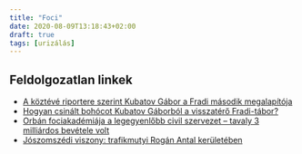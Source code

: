 ```yaml
---
title: "Foci"
date: 2020-08-09T13:18:43+02:00
draft: true
tags: [urizálás]
---
```


## Feldolgozatlan linkek

- [A köztévé riportere szerint Kubatov Gábor a Fradi második megalapítója](https://444.hu/2019/04/29/a-kozteve-riportere-szerint-kubatov-gabor-a-fradi-masodik-megalapitoja)
- [Hogyan csinált bohócot Kubatov Gáborból a visszatérő Fradi-tábor?](https://444.hu/2017/11/13/hogyan-csinalt-bohocot-kubatov-gaborbol-a-visszatero-fradi-tabor)
- [Orbán fociakadémiája a legegyenlőbb civil szervezet – tavaly 3 milliárdos bevétele volt](https://atlatszo.hu/2013/07/09/orban-fociakademiaja-a-legegyenlobb-civil-szervezet-tavaly-3-milliardos-bevetele-volt/)
- [Jószomszédi viszony: trafikmutyi Rogán Antal kerületében](https://atlatszo.blog.hu/2013/06/04/jo_szomszedi_viszony_trafikmutyi_az_5_keruletben)
